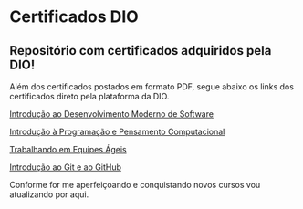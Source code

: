 # Certificados DIO

## Repositório com certificados adquiridos pela DIO!

Além dos certificados postados em formato PDF, segue abaixo os links dos certificados direto pela plataforma da DIO.

[Introdução ao Desenvolvimento Moderno de Software](https://www.dio.me/certificate/B2101D53/share) 

[Introdução à Programação e Pensamento Computacional](https://www.dio.me/certificate/F0FE3CFA/share) 

[Trabalhando em Equipes Ágeis](https://www.dio.me/certificate/C328E69F/share)
 
[Introdução ao Git e ao GitHub](https://www.dio.me/certificate/AA80781E/share) 

Conforme for me aperfeiçoando e conquistando novos cursos vou atualizando por aqui.
